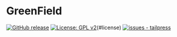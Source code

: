 # GreenField 

[![GitHub release](https://img.shields.io/github/release/GreenField-Orb/greenfield?include_prereleases=&sort=semver)](https://github.com/GreenField-Org/greenfield/releases/)
[![License: GPL v2](https://img.shields.io/badge/License-GPL%20v2-blue.svg)](https://www.gnu.org/licenses/old-licenses/gpl-2.0.en.html)(#license)
[![issues - tailpress](https://img.shields.io/github/issues/GreenField-Org/greenfield)](https://github.com/GreenField-Org/greenflied/issues)